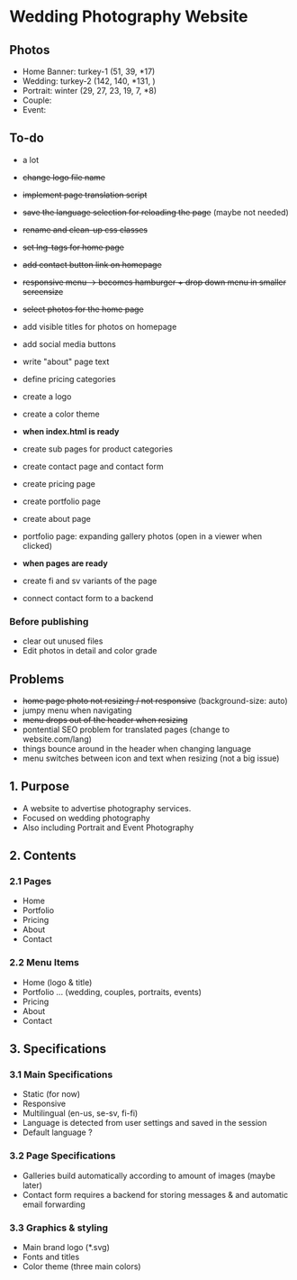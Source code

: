 # Wedding Photography Website

## Photos
- Home Banner: turkey-1 (51, 39, *17)
- Wedding: turkey-2 (142, 140, *131, )
- Portrait: winter (29, 27, 23, 19, 7, *8)
- Couple:
- Event: 

## To-do
- a lot
- ~~change logo file name~~
- ~~implement page translation script~~
- ~~save the language selection for reloading the page~~ (maybe not needed)
- ~~rename and clean-up css classes~~
- ~~set lng-tags for home page~~
- ~~add contact button link on homepage~~
- ~~responsive menu -> becomes hamburger + drop down menu in smaller screensize~~
- ~~select photos for the home page~~

- add visible titles for photos on homepage
- add social media buttons
- write "about" page text
- define pricing categories
- create a logo
- create a color theme

- **when index.html is ready**
- create sub pages for product categories
- create contact page and contact form
- create pricing page
- create portfolio page
- create about page
- portfolio page: expanding gallery photos (open in a viewer when clicked)

- **when pages are ready**
- create fi and sv variants of the page
- connect contact form to a backend

### Before publishing
- clear out unused files
- Edit photos in detail and color grade

## Problems
- ~~home page photo not resizing / not responsive~~ (background-size: auto)
- jumpy menu when navigating
- ~~menu drops out of the header when resizing~~
- pontential SEO problem for translated pages (change to website.com/lang)
- things bounce around in the header when changing language
- menu switches between icon and text when resizing (not a big issue)

## 1. Purpose
- A website to advertise photography services.
- Focused on wedding photography
- Also including Portrait and Event Photography

## 2. Contents
### 2.1 Pages
- Home
- Portfolio
- Pricing
- About
- Contact

### 2.2 Menu Items
- Home (logo & title)
- Portfolio ... (wedding, couples, portraits, events)
- Pricing
- About
- Contact

## 3. Specifications
### 3.1 Main Specifications
- Static (for now)
- Responsive
- Multilingual (en-us, se-sv, fi-fi)
- Language is detected from user settings and saved in the session
- Default language ?

### 3.2 Page Specifications
- Galleries build automatically according to amount of images (maybe later)
- Contact form requires a backend for storing messages & and automatic email forwarding
    
### 3.3 Graphics & styling
- Main brand logo (*.svg)
- Fonts and titles
- Color theme (three main colors)
